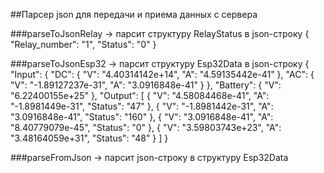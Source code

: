 ##Парсер json для передачи и приема данных с сервера

###parseToJsonRelay -> парсит структуру RelayStatus в json-строку
{
    "Relay_number": "1",
    "Status": "0"
}

###parseToJsonEsp32 -> парсит структуру Esp32Data в json-строку
{
    "Input": {
        "DC": {
            "V": "4.40314142e+14",
            "A": "4.59135442e-41"
        },
        "AC": {
            "V": "-1.89127237e-31",
            "A": "3.0916848e-41"
        }
    },
    "Battery": {
        "V": "6.22400155e+25"
    },
    "Output": [
        {
            "V": "4.58084468e-41",
            "A": "-1.8981449e-31",
            "Status": "47"
        },
        {
            "V": "-1.8981442e-31",
            "A": "3.0916848e-41",
            "Status": "160"
        },
        {
            "V": "3.0916848e-41",
            "A": "8.40779079e-45",
            "Status": "0"
        },
        {
            "V": "3.59803743e+23",
            "A": "3.48164059e+31",
            "Status": "48"
        }
    ]
}

###parseFromJson -> парсит json-строку в структуру Esp32Data

